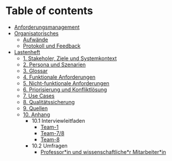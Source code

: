 # Table of contents

* [Anforderungsmanagement](README.md)
* [Organisatorisches](orga/README.md)
  * [Aufwände](orga/team-efforts.md)
  * [Protokoll und Feedback](orga/protokoll.md)
* [Lastenheft](lastenheft/README.md)
  * [1. Stakeholer, Ziele und Systemkontext](lastenheft/01.-stakeholer-ziele-und-systemkontext.md)
  * [2. Persona und Szenarien](lastenheft/02.-persona-und-szenarien.md)
  * [3. Glossar](lastenheft/03.-glossar.md)
  * [4. Funktionale Anforderungen](lastenheft/04.-funktionale-anforderungen.md)
  * [5. Nicht-funktionale Anforderungen](lastenheft/05.-nicht-funktionale-anforderungen.md)
  * [6. Priorisierung und Konfliktlösung](lastenheft/06.-priorisierung-und-konfliktloesung.md)
  * [7. Use Cases](lastenheft/07.-use-cases.md)
  * [8. Qualitätssicherung](lastenheft/08.-qualitaetssicherung.md)
  * [9. Quellen](lastenheft/09.-quellen.md)
  * [10. Anhang](lastenheft/10.-anhang.md)
    * 10.1 Interviewleitfaden
      * [Team-1](lastenheft/anhang/interviewleitfaden/Team-1_Projektleiter-InnoHub.md)
      * [Team-7/8](lastenheft/anhang/interviewleitfaden/Team-7-8_Firma-Hans-Berg.md)
      * [Team-8](lastenheft/anhang/interviewleitfaden/Team-8_Striko.md) 
    * 10.2 Umfragen
      * [Professor\*in und wissenschaftliche\*r Mitarbeiter\*in](lastenheft/anhang/umfragen/prof-ma.md)


